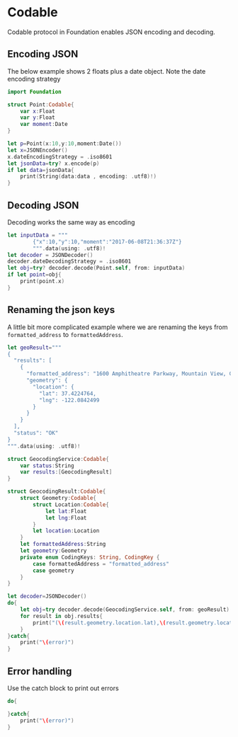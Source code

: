 # Codable
Codable protocol in Foundation enables JSON encoding and decoding.

## Encoding JSON 

The below example shows 2 floats plus a date object. Note the date encoding strategy

```swift
import Foundation

struct Point:Codable{
    var x:Float
    var y:Float
    var moment:Date
}

let p=Point(x:10,y:10,moment:Date())
let x=JSONEncoder()
x.dateEncodingStrategy = .iso8601
let jsonData=try? x.encode(p)
if let data=jsonData{
    print(String(data:data , encoding: .utf8)!)
}
```

## Decoding JSON

Decoding works the same way as encoding

```swift
let inputData = """
        {"x":10,"y":10,"moment":"2017-06-08T21:36:37Z"}
        """.data(using: .utf8)!
let decoder = JSONDecoder()
decoder.dateDecodingStrategy = .iso8601
let obj=try? decoder.decode(Point.self, from: inputData)
if let point=obj{
    print(point.x)
}

```

## Renaming the json keys 

A little bit more complicated example where we are renaming the keys from `formatted_address` to `formattedAddress`. 

```swift
let geoResult="""
{
  "results": [
    {
      "formatted_address": "1600 Amphitheatre Parkway, Mountain View, CA 94043, USA",
      "geometry": {
        "location": {
          "lat": 37.4224764,
          "lng": -122.0842499
        }
      }
    }
  ],
  "status": "OK"
}
""".data(using: .utf8)!

struct GeocodingService:Codable{
    var status:String
    var results:[GeocodingResult]
}

struct GeocodingResult:Codable{
    struct Geometry:Codable{
        struct Location:Codable{
            let lat:Float
            let lng:Float
        }
        let location:Location
    }
    let formattedAddress:String
    let geometry:Geometry
    private enum CodingKeys: String, CodingKey {
        case formattedAddress = "formatted_address"
        case geometry
    }
}

let decoder=JSONDecoder()
do{
    let obj=try decoder.decode(GeocodingService.self, from: geoResult)
    for result in obj.results{
        print("(\(result.geometry.location.lat),\(result.geometry.location.lng))")
    }
}catch{
    print("\(error)")
}
```

## Error handling

Use the catch block to print out errors

```swift
do{

}catch{
    print("\(error)")
}
```

